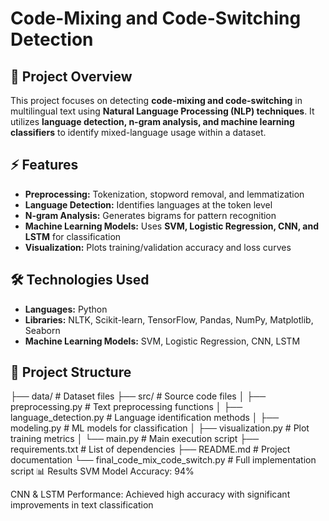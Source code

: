 # Code-Mixing and Code-Switching Detection

## 📌 Project Overview
This project focuses on detecting **code-mixing and code-switching** in multilingual text using **Natural Language Processing (NLP) techniques**. It utilizes **language detection, n-gram analysis, and machine learning classifiers** to identify mixed-language usage within a dataset.

## ⚡ Features
- **Preprocessing:** Tokenization, stopword removal, and lemmatization  
- **Language Detection:** Identifies languages at the token level  
- **N-gram Analysis:** Generates bigrams for pattern recognition  
- **Machine Learning Models:** Uses **SVM, Logistic Regression, CNN, and LSTM** for classification  
- **Visualization:** Plots training/validation accuracy and loss curves  

## 🛠️ Technologies Used
- **Languages:** Python  
- **Libraries:** NLTK, Scikit-learn, TensorFlow, Pandas, NumPy, Matplotlib, Seaborn  
- **Machine Learning Models:** SVM, Logistic Regression, CNN, LSTM  

## 📂 Project Structure
├── data/ # Dataset files ├── src/ # Source code files │ ├── preprocessing.py # Text preprocessing functions │ ├── language_detection.py # Language identification methods │ ├── modeling.py # ML models for classification │ ├── visualization.py # Plot training metrics │ └── main.py # Main execution script ├── requirements.txt # List of dependencies ├── README.md # Project documentation └── final_code_mix_code_switch.py # Full implementation script
📊 Results
SVM Model Accuracy: 94%

CNN & LSTM Performance: Achieved high accuracy with significant improvements in text classification
